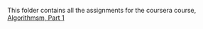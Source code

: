 This folder contains all the assignments for the coursera course, [Algorithmsm, Part 1](https://www.coursera.org/learn/algorithms-part1)
